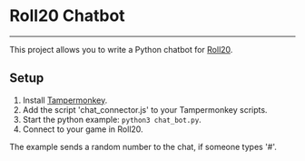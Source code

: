 # Roll20 Chatbot

---

This project allows you to write a Python chatbot for [Roll20](https://roll20.net/).

## Setup
1. Install [Tampermonkey](https://www.tampermonkey.net/).
2. Add the script 'chat_connector.js' to your Tampermonkey scripts.
3. Start the python example: ```python3 chat_bot.py```.
4. Connect to your game in Roll20.

The example sends a random number to the chat, if someone types '#'.
